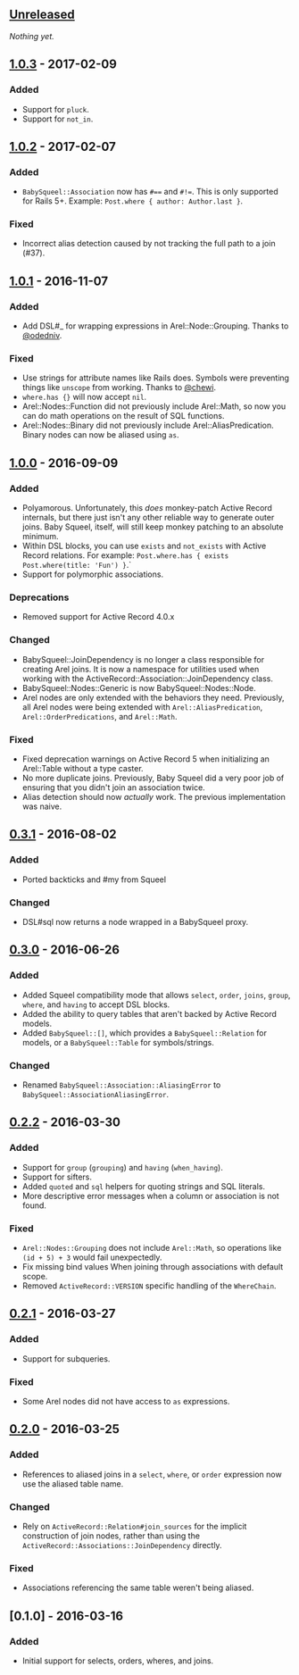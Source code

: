 ## [Unreleased]

*Nothing yet.*

## [1.0.3] - 2017-02-09
### Added
- Support for `pluck`.
- Support for `not_in`.

## [1.0.2] - 2017-02-07
### Added
- `BabySqueel::Association` now has `#==` and `#!=`. This is only supported for Rails 5+. Example: `Post.where { author: Author.last }`.

### Fixed
- Incorrect alias detection caused by not tracking the full path to a join (#37).

## [1.0.1] - 2016-11-07
### Added
- Add DSL#_ for wrapping expressions in Arel::Node::Grouping. Thanks to [@odedniv].

### Fixed
- Use strings for attribute names like Rails does. Symbols were preventing things like `unscope` from working. Thanks to [@chewi].
- `where.has {}` will now accept `nil`.
- Arel::Nodes::Function did not previously include Arel::Math, so now you can do math operations on the result of SQL functions.
- Arel::Nodes::Binary did not previously include Arel::AliasPredication. Binary nodes can now be aliased using `as`.

## [1.0.0] - 2016-09-09
### Added
- Polyamorous. Unfortunately, this *does* monkey-patch Active Record internals, but there just isn't any other reliable way to generate outer joins. Baby Squeel, itself, will still keep monkey patching to an absolute minimum.
- Within DSL blocks, you can use `exists` and `not_exists` with Active Record relations. For example: `Post.where.has { exists Post.where(title: 'Fun') }`.`
- Support for polymorphic associations.

### Deprecations
- Removed support for Active Record 4.0.x

### Changed
- BabySqueel::JoinDependency is no longer a class responsible for creating Arel joins. It is now a namespace for utilities used when working with the ActiveRecord::Association::JoinDependency class.
- BabySqueel::Nodes::Generic is now BabySqueel::Nodes::Node.
- Arel nodes are only extended with the behaviors they need. Previously, all Arel nodes were being extended with `Arel::AliasPredication`, `Arel::OrderPredications`, and `Arel::Math`.

### Fixed
- Fixed deprecation warnings on Active Record 5 when initializing an Arel::Table without a type caster.
- No more duplicate joins. Previously, Baby Squeel did a very poor job of ensuring that you didn't join an association twice.
- Alias detection should now *actually* work. The previous implementation was naive.

## [0.3.1] - 2016-08-02
### Added
- Ported backticks and #my from Squeel

### Changed
- DSL#sql now returns a node wrapped in a BabySqueel proxy.

## [0.3.0] - 2016-06-26
### Added
- Added Squeel compatibility mode that allows `select`, `order`, `joins`, `group`, `where`, and `having` to accept DSL blocks.
- Added the ability to query tables that aren't backed by Active Record models.
- Added `BabySqueel::[]`, which provides a `BabySqueel::Relation` for models, or a `BabySqueel::Table` for symbols/strings.

### Changed
- Renamed `BabySqueel::Association::AliasingError` to `BabySqueel::AssociationAliasingError`.

## [0.2.2] - 2016-03-30
### Added
- Support for `group` (`grouping`) and `having` (`when_having`).
- Support for sifters.
- Added `quoted` and `sql` helpers for quoting strings and SQL literals.
- More descriptive error messages when a column or association is not found.

### Fixed
- `Arel::Nodes::Grouping` does not include `Arel::Math`, so operations like `(id + 5) + 3` would fail unexpectedly.
- Fix missing bind values When joining through associations with default scope.
- Removed `ActiveRecord::VERSION` specific handling of the `WhereChain`.

## [0.2.1] - 2016-03-27
### Added
- Support for subqueries.

### Fixed
- Some Arel nodes did not have access to `as` expressions.

## [0.2.0] - 2016-03-25
### Added
- References to aliased joins in a `select`, `where`, or `order` expression now use the aliased table name.

### Changed
- Rely on `ActiveRecord::Relation#join_sources` for the implicit construction of join nodes, rather than using the `ActiveRecord::Associations::JoinDependency` directly.

### Fixed

- Associations referencing the same table weren't being aliased.

## [0.1.0] - 2016-03-16
### Added
- Initial support for selects, orders, wheres, and joins.

[Unreleased]: https://github.com/rzane/baby_squeel/compare/v1.0.3...HEAD
[1.0.3]: https://github.com/rzane/baby_squeel/compare/v1.0.2...v1.0.3
[1.0.2]: https://github.com/rzane/baby_squeel/compare/v1.0.1...v1.0.2
[1.0.1]: https://github.com/rzane/baby_squeel/compare/v1.0.0...v1.0.1
[1.0.0]: https://github.com/rzane/baby_squeel/compare/v0.3.1...v1.0.0
[0.3.1]: https://github.com/rzane/baby_squeel/compare/v0.3.0...v0.3.1
[0.3.0]: https://github.com/rzane/baby_squeel/compare/v0.2.2...v0.3.0
[0.2.2]: https://github.com/rzane/baby_squeel/compare/v0.2.1...v0.2.2
[0.2.1]: https://github.com/rzane/baby_squeel/compare/v0.2.0...v0.2.1
[0.2.0]: https://github.com/rzane/baby_squeel/compare/v0.1.0...v0.2.0

[@chewi]: https://github.com/chewi
[@odedniv]: https://github.com/odedniv
